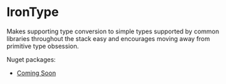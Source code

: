 # IronType
Makes supporting type conversion to simple types supported by common libraries throughout the stack easy and encourages moving away from primitive type obsession.

Nuget packages:
- [Coming Soon](https://www.nuget.org/packages/.../)
